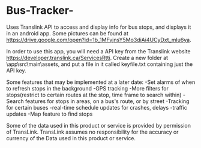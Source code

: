 # Bus-Tracker-

Uses Translink API to access and display info for bus stops, and displays it in an android app. Some pictures can be found at https://drive.google.com/open?id=1b_1MFvjnsY5Mo3diAi4UCyDxt_mlu6ya.

In order to use this app, you will need a API key from the Translink website https://developer.translink.ca/ServicesRtti. Create a new folder at \app\src\main\assets, and put a file in it called keyfile.txt containing just the API key.

Some features that may be implemented at a later date:
-Set alarms of when to refresh stops in the background
-GPS tracking
-More filters for stops(restrict to certain routes at the stop, time frame to search within)
-Search features for stops in areas, on a bus's route, or by street 
-Tracking for certain buses
-real-time schedule updates for crashes, delays
-traffic updates
-Map feature to find stops

Some of the data used in this product or service is provided by permission of TransLink. TransLink assumes no responsibility for the accuracy or currency of the Data used in this product or service.
